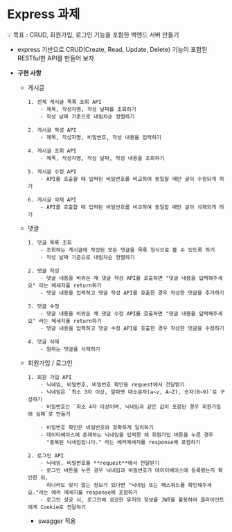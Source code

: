 # Express 과제


<aside>

    
💡 목표 : CRUD, 회원가입, 로그인 기능을 포함한 백엔드 서버 만들기

</aside>

- express 기반으로 CRUD(Create, Read, Update, Delete) 기능이 포함된 RESTful한 API를 만들어 보자
  

- **구현 사항**
        
  - 게시글

        1. 전체 게시글 목록 조회 API
            - 제목, 작성자명, 작성 날짜를 조회하기
            - 작성 날짜 기준으로 내림차순 정렬하기
              
        2. 게시글 작성 API
            - 제목, 작성자명, 비밀번호, 작성 내용을 입력하기
              
        4. 게시글 조회 API
            - 제목, 작성자명, 작성 날짜, 작성 내용을 조회하기 

        5. 게시글 수정 API
            - API를 호출할 때 입력된 비밀번호를 비교하여 동일할 때만 글이 수정되게 하기
              
        6. 게시글 삭제 API
            - API를 호출할 때 입력된 비밀번호를 비교하여 동일할 때만 글이 삭제되게 하기

  - 댓글
    
        1. 댓글 목록 조회
            - 조회하는 게시글에 작성된 모든 댓글을 목록 형식으로 볼 수 있도록 하기
            - 작성 날짜 기준으로 내림차순 정렬하기
              
        2. 댓글 작성
            - 댓글 내용을 비워둔 채 댓글 작성 API를 호출하면 "댓글 내용을 입력해주세요" 라는 메세지를 return하기
            - 댓글 내용을 입력하고 댓글 작성 API를 호출한 경우 작성한 댓글을 추가하기
              
        3. 댓글 수정
            - 댓글 내용을 비워둔 채 댓글 수정 API를 호출하면 "댓글 내용을 입력해주세요" 라는 메세지를 return하기
            - 댓글 내용을 입력하고 댓글 수정 API를 호출한 경우 작성한 댓글을 수정하기
              
        4. 댓글 삭제
            - 원하는 댓글을 삭제하기

  
  - 회원가입 / 로그인
        
        1. 회원 가입 API
            - 닉네임, 비밀번호, 비밀번호 확인을 request에서 전달받기
            - 닉네임은 `최소 3자 이상, 알파벳 대소문자(a~z, A~Z), 숫자(0~9)`로 구성하기
            - 비밀번호는 `최소 4자 이상이며, 닉네임과 같은 값이 포함된 경우 회원가입에 실패`로 만들기
  
            - 비밀번호 확인은 비밀번호와 정확하게 일치하기
            - 데이터베이스에 존재하는 닉네임을 입력한 채 회원가입 버튼을 누른 경우
              "중복된 닉네임입니다." 라는 에러메세지를 response에 포함하기
    
        2. 로그인 API
            - 닉네임, 비밀번호를 **request**에서 전달받기
            - 로그인 버튼을 누른 경우 닉네임과 비밀번호가 데이터베이스에 등록됐는지 확인한 뒤,
              하나라도 맞지 않는 정보가 있다면 "닉네임 또는 패스워드를 확인해주세요."라는 에러 메세지를 response에 포함하기
            - 로그인 성공 시, 로그인에 성공한 유저의 정보를 JWT를 활용하여 클라이언트에게 Cookie로 전달하기
          
              
        
              
    - swagger 적용
